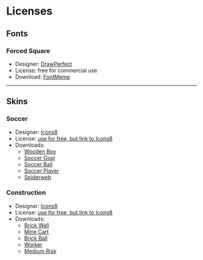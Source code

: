 # Licenses

## Fonts
### Forced Square
+ Designer: [DrawPerfect](https://drawperfect.com)
+ License: free for commercial use
+ Download: [FontMeme](https://fontmeme.com/fonts/forced-square-font)

---
## Skins
### Soccer
+ Designer: [Icons8](https://icons8.com)
+ License: [use for free, but link to Icons8](https://icons8.com/license)
+ Downloads:
  - [Wooden Box](https://icons8.com/icons/set/wooden-box-1)
  - [Soccer Goal](https://icons8.com/icons/set/soccer-goal)
  - [Soccer Ball](https://icons8.com/icons/set/football2)
  - [Soccer Player](https://icons8.com/icons/set/beach-soccer)
  - [Spiderweb](https://icons8.com/icons/set/spiderweb)

### Construction
+ Designer: [Icons8](https://icons8.com)
+ License: [use for free, but link to Icons8](https://icons8.com/license)
+ Downloads:
  - [Brick Wall](https://icons8.com/icons/set/brick-wall)
  - [Mine Cart](https://icons8.com/icons/set/mine-cart)
  - [Brick Ball](https://icons8.com/icons/set/brick-emoji)
  - [Worker](https://icons8.com/icons/set/worker-male--v1)
  - [Medium Risk](https://icons8.com/icons/set/medium-risk)
  